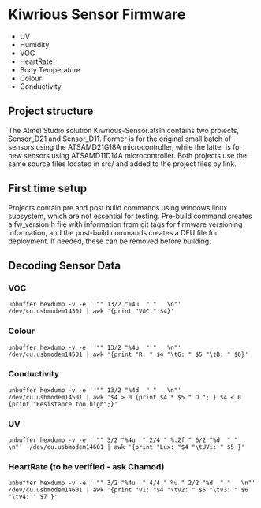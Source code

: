 # Kiwrious Sensor Firmware
- UV 
- Humidity
- VOC
- HeartRate
- Body Temperature
- Colour
- Conductivity

## Project structure
The Atmel Studio solution Kiwrious-Sensor.atsln contains two projects, Sensor_D21 and Sensor_D11. Former is for the original small batch of sensors using the ATSAMD21G18A microcontroller, while the latter is for new sensors using ATSAMD11D14A microcontroller. Both projects use the same source files located in src/ and added to the project files by link. 

## First time setup
Projects contain pre and post build commands using windows linux subsystem, which are not essential for testing. Pre-build command creates a fw_version.h file with information from git tags for firmware versioning information, and the post-build commands creates a DFU file for deployment. If needed, these can be removed before building. 


## Decoding Sensor Data
### VOC 
```
unbuffer hexdump -v -e ' "" 13/2 "%4u  " "   \n"'  /dev/cu.usbmodem14501 | awk '{print "VOC:" $4}'
```
### Colour
```
unbuffer hexdump -v -e ' "" 13/2 "%4u  " "   \n"'  /dev/cu.usbmodem14501 | awk '{print "R: " $4 "\tG: " $5 "\tB: " $6}'
```

### Conductivity
```
unbuffer hexdump -v -e ' "" 13/2 "%4d  " "   \n"'  /dev/cu.usbmodem14501 | awk '$4 > 0 {print $4 * $5 " Ω "; } $4 < 0 {print "Resistance too high";}'
```
### UV
```
unbuffer hexdump -v -e ' "" 3/2 "%4u  " 2/4 " %.2f " 6/2 "%d  " "   \n"'  /dev/cu.usbmodem14601 | awk '{print "Lux: "$4 "\tUVi: " $5 }'
```

### HeartRate (to be verified - ask Chamod)
```
unbuffer hexdump -v -e ' "" 3/2 "%4u  " 4/4 " %u " 2/2 "%d  " "   \n"'  /dev/cu.usbmodem14601 | awk '{print "v1: "$4 "\tv2: " $5 "\tv3: " $6 "\tv4: " $7 }'
```
